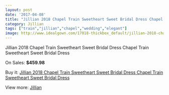 ```yaml
---
layout: post
date: '2017-04-08'
title: "Jillian 2018 Chapel Train Sweetheart Sweet Bridal Dress Chapel Train Sweetheart Sweet Bridal Dress"
category: Jillian
tags: ["train","jillian","chapel","wedding","elegant"]
image: http://www.idealgown.com/17018-thickbox_default/jillian-2018-chapel-train-sweetheart-sweet-bridal-dress-chapel-train-sweetheart-sweet-bridal-dress.jpg
---
```

Jillian 2018 Chapel Train Sweetheart Sweet Bridal Dress Chapel Train Sweetheart Sweet Bridal Dress

On Sales: **$459.98**
<a href="https://www.idealgown.com/en/jillian/6737-jillian-2018-chapel-train-sweetheart-sweet-bridal-dress-chapel-train-sweetheart-sweet-bridal-dress.html"><amp-img layout="responsive" width="600" height="600" src="//www.idealgown.com/17018-thickbox_default/jillian-2018-chapel-train-sweetheart-sweet-bridal-dress-chapel-train-sweetheart-sweet-bridal-dress.jpg" alt="Jillian 2018 Chapel Train Sweetheart Sweet Bridal Dress Chapel Train Sweetheart Sweet Bridal Dress 0" /></a>
<a href="https://www.idealgown.com/en/jillian/6737-jillian-2018-chapel-train-sweetheart-sweet-bridal-dress-chapel-train-sweetheart-sweet-bridal-dress.html"><amp-img layout="responsive" width="600" height="600" src="//www.idealgown.com/17022-thickbox_default/jillian-2018-chapel-train-sweetheart-sweet-bridal-dress-chapel-train-sweetheart-sweet-bridal-dress.jpg" alt="Jillian 2018 Chapel Train Sweetheart Sweet Bridal Dress Chapel Train Sweetheart Sweet Bridal Dress 1" /></a>
<a href="https://www.idealgown.com/en/jillian/6737-jillian-2018-chapel-train-sweetheart-sweet-bridal-dress-chapel-train-sweetheart-sweet-bridal-dress.html"><amp-img layout="responsive" width="600" height="600" src="//www.idealgown.com/17021-thickbox_default/jillian-2018-chapel-train-sweetheart-sweet-bridal-dress-chapel-train-sweetheart-sweet-bridal-dress.jpg" alt="Jillian 2018 Chapel Train Sweetheart Sweet Bridal Dress Chapel Train Sweetheart Sweet Bridal Dress 2" /></a>
<a href="https://www.idealgown.com/en/jillian/6737-jillian-2018-chapel-train-sweetheart-sweet-bridal-dress-chapel-train-sweetheart-sweet-bridal-dress.html"><amp-img layout="responsive" width="600" height="600" src="//www.idealgown.com/17020-thickbox_default/jillian-2018-chapel-train-sweetheart-sweet-bridal-dress-chapel-train-sweetheart-sweet-bridal-dress.jpg" alt="Jillian 2018 Chapel Train Sweetheart Sweet Bridal Dress Chapel Train Sweetheart Sweet Bridal Dress 3" /></a>
<a href="https://www.idealgown.com/en/jillian/6737-jillian-2018-chapel-train-sweetheart-sweet-bridal-dress-chapel-train-sweetheart-sweet-bridal-dress.html"><amp-img layout="responsive" width="600" height="600" src="//www.idealgown.com/17019-thickbox_default/jillian-2018-chapel-train-sweetheart-sweet-bridal-dress-chapel-train-sweetheart-sweet-bridal-dress.jpg" alt="Jillian 2018 Chapel Train Sweetheart Sweet Bridal Dress Chapel Train Sweetheart Sweet Bridal Dress 4" /></a>

Buy it: [Jillian 2018 Chapel Train Sweetheart Sweet Bridal Dress Chapel Train Sweetheart Sweet Bridal Dress](https://www.idealgown.com/en/jillian/6737-jillian-2018-chapel-train-sweetheart-sweet-bridal-dress-chapel-train-sweetheart-sweet-bridal-dress.html "Jillian 2018 Chapel Train Sweetheart Sweet Bridal Dress Chapel Train Sweetheart Sweet Bridal Dress")

View more: [Jillian](https://www.idealgown.com/en/110-jillian "Jillian")